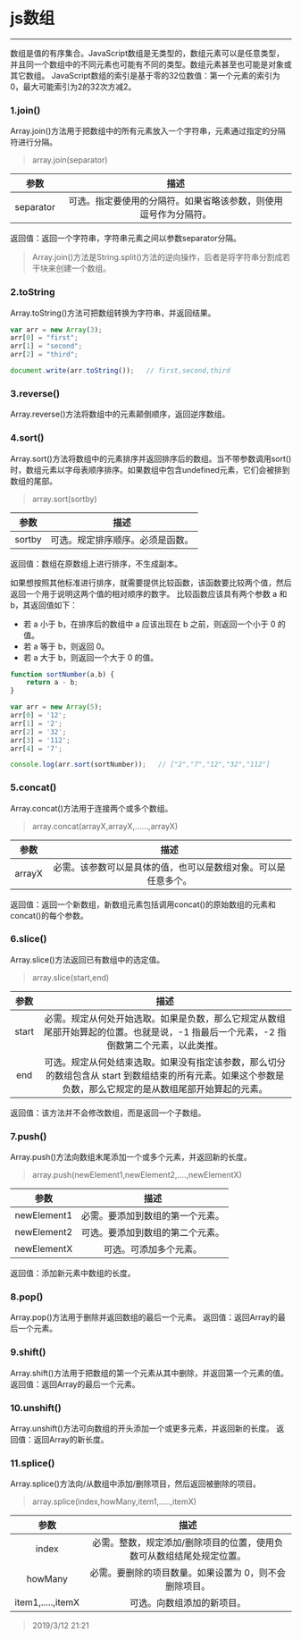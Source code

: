 # js数组
---

数组是值的有序集合。JavaScript数组是无类型的，数组元素可以是任意类型，并且同一个数组中的不同元素也可能有不同的类型。数组元素甚至也可能是对象或其它数组。
JavaScript数组的索引是基于零的32位数值：第一个元素的索引为0，最大可能索引为2的32次方减2。
### 1.join()
Array.join()方法用于把数组中的所有元素放入一个字符串，元素通过指定的分隔符进行分隔。
> array.join(separator)

参数 | 描述 |
:-: | :-: |
separator | 可选。指定要使用的分隔符。如果省略该参数，则使用逗号作为分隔符。 |

返回值：返回一个字符串，字符串元素之间以参数separator分隔。
> Array.join()方法是String.split()方法的逆向操作，后者是将字符串分割成若干块来创建一个数组。

### 2.toString
Array.toString()方法可把数组转换为字符串，并返回结果。
```js
var arr = new Array(3);
arr[0] = "first";
arr[1] = "second";
arr[2] = "third";

document.write(arr.toString());   // first,second,third
```

### 3.reverse()
Array.reverse()方法将数组中的元素颠倒顺序，返回逆序数组。

### 4.sort()
Array.sort()方法将数组中的元素排序并返回排序后的数组。当不带参数调用sort()时，数组元素以字母表顺序排序。如果数组中包含undefined元素，它们会被排到数组的尾部。
> array.sort(sortby)

参数 | 描述 |
:-: | :-: |
sortby | 可选。规定排序顺序。必须是函数。

返回值：数组在原数组上进行排序，不生成副本。

如果想按照其他标准进行排序，就需要提供比较函数，该函数要比较两个值，然后返回一个用于说明这两个值的相对顺序的数字。
比较函数应该具有两个参数 a 和 b，其返回值如下：
* 若 a 小于 b，在排序后的数组中 a 应该出现在 b 之前，则返回一个小于 0 的值。
* 若 a 等于 b，则返回 0。
* 若 a 大于 b，则返回一个大于 0 的值。
```js
function sortNumber(a,b) {
	return a - b;
}

var arr = new Array(5);
arr[0] = '12';
arr[1] = '2';
arr[2] = '32';
arr[3] = '112';
arr[4] = '7';

console.log(arr.sort(sortNumber));   // ["2","7","12","32","112"]
```

### 5.concat()
Array.concat()方法用于连接两个或多个数组。
> array.concat(arrayX,arrayX,......,arrayX)

参数 | 描述
:-: | :-:
arrayX | 必需。该参数可以是具体的值，也可以是数组对象。可以是任意多个。

返回值：返回一个新数组，新数组元素包括调用concat()的原始数组的元素和concat()的每个参数。

### 6.slice()
Array.slice()方法返回已有数组中的选定值。
> array.slice(start,end)

参数 | 描述
:-: | :-:
start | 必需。规定从何处开始选取。如果是负数，那么它规定从数组尾部开始算起的位置。也就是说，-1 指最后一个元素，-2 指倒数第二个元素，以此类推。
end | 可选。规定从何处结束选取。如果没有指定该参数，那么切分的数组包含从 start 到数组结束的所有元素。如果这个参数是负数，那么它规定的是从数组尾部开始算起的元素。

返回值：该方法并不会修改数组，而是返回一个子数组。

### 7.push()
Array.push()方法向数组末尾添加一个或多个元素，并返回新的长度。
> array.push(newElement1,newElement2,....,newElementX)

参数 | 描述
:-: | :-:
newElement1 | 必需。要添加到数组的第一个元素。
newElement2 | 可选。要添加到数组的第二个元素。
newElementX | 可选。可添加多个元素。

返回值：添加新元素中数组的长度。

### 8.pop()
Array.pop()方法用于删除并返回数组的最后一个元素。
返回值：返回Array的最后一个元素。

### 9.shift()
Array.shift()方法用于把数组的第一个元素从其中删除，并返回第一个元素的值。
返回值：返回Array的最后一个元素。

### 10.unshift()
Array.unshift()方法可向数组的开头添加一个或更多元素，并返回新的长度。
返回值：返回Array的新长度。

### 11.splice()
Array.splice()方法向/从数组中添加/删除项目，然后返回被删除的项目。
> array.splice(index,howMany,item1,.....,itemX)

参数 | 描述
:-: | :-:
index | 必需。整数，规定添加/删除项目的位置，使用负数可从数组结尾处规定位置。
howMany | 必需。要删除的项目数量。如果设置为 0，则不会删除项目。
item1,.....,itemX | 可选。向数组添加的新项目。

> 2019/3/12 21:21